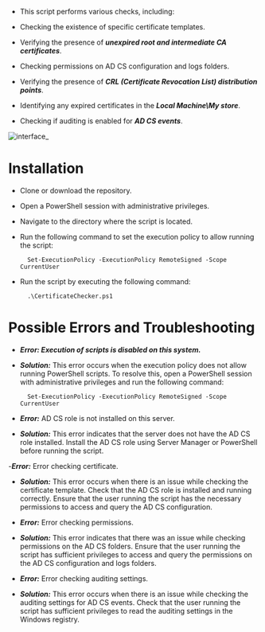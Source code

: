 
- This script performs various checks, including:

- Checking the existence of specific certificate templates.

- Verifying the presence of ***unexpired root and intermediate CA certificates***.

- Checking permissions on AD CS configuration and logs folders.

- Verifying the presence of ***CRL (Certificate Revocation List) distribution points***.

- Identifying any expired certificates in the ***Local Machine\My store***.

- Checking if auditing is enabled for ***AD CS events***.
  
![interface_](https://github.com/user-attachments/assets/fc8109f4-447c-4c19-8089-dcbd26ca0773)


# Installation


- Clone or download the repository.


- Open a PowerShell session with administrative privileges.


- Navigate to the directory where the script is located.


- Run the following command to set the execution policy to allow running the script:

        Set-ExecutionPolicy -ExecutionPolicy RemoteSigned -Scope CurrentUser
  

- Run the script by executing the following command:

        .\CertificateChecker.ps1

# Possible Errors and Troubleshooting

- ***Error: Execution of scripts is disabled on this system.***

- ***Solution:*** This error occurs when the execution policy does not allow running PowerShell scripts. To resolve this, open a PowerShell session with administrative privileges and run the following command:

        Set-ExecutionPolicy -ExecutionPolicy RemoteSigned -Scope CurrentUser
  

- ***Error:*** AD CS role is not installed on this server.

- ***Solution:*** This error indicates that the server does not have the AD CS role installed. Install the AD CS role using Server Manager or PowerShell before running the script.

-***Error:*** Error checking certificate.

- ***Solution:*** This error occurs when there is an issue while checking the certificate template. Check that the AD CS role is installed and running correctly. Ensure that the user running the script has the necessary permissions to access and query the AD CS configuration.

- ***Error:*** Error checking permissions.

- ***Solution:*** This error indicates that there was an issue while checking permissions on the AD CS folders. Ensure that the user running the script has sufficient privileges to access and query the permissions on the AD CS configuration and logs folders.

- ***Error:*** Error checking auditing settings.

- ***Solution:*** This error occurs when there is an issue while checking the auditing settings for AD CS events. Check that the user running the script has sufficient privileges to read the auditing settings in the Windows registry.
